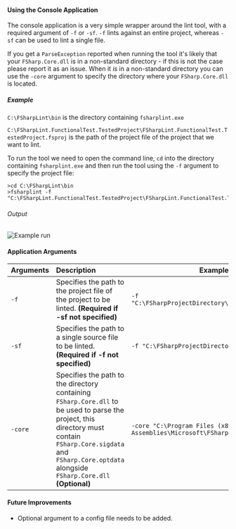#### Using the Console Application

The console application is a very simple wrapper around the lint tool, with a required argument of `-f` or `-sf`. `-f` lints against an entire project, whereas `-sf` can be used to lint a single file.

If you get a `ParseException` reported when running the tool it's likely that your `FSharp.Core.dll` is in a non-standard directory - if this is not the case please report it as an issue. When it *is* in a non-standard directory you can use the `-core` argument to specify the directory where your `FSharp.Core.dll` is located.

##### Example

`C:\FSharpLint\bin` is the directory containing `fsharplint.exe`

`C:\FSharpLint.FunctionalTest.TestedProject\FSharpLint.FunctionalTest.TestedProject.fsproj` is the path of the project file of the project that we want to lint.

To run the tool we need to open the command line, `cd` into the directory containing `fsharplint.exe` and then run the tool using the `-f` argument to specify the project file:

    >cd C:\FSharpLint\bin
    >fsharplint -f "C:\FSharpLint.FunctionalTest.TestedProject\FSharpLint.FunctionalTest.TestedProject.fsproj"

###### Output

![Example run](http://i.imgur.com/0DZTdDR.png "Example run of the console application")

#### Application Arguments

| Arguments | Description | Example |
| --- | :------------- | --- |
| `-f` | Specifies the path to the project file of the project to be linted. **(Required if -sf not specified)** | `-f "C:\FSharpProjectDirectory\ProjectFile.fsproj"` |
| `-sf` | Specifies the path to a single source file to be linted. **(Required if -f not specified)** | `-f "C:\FSharpProjectDirectory\Uploader.fsx"` |
| `-core` | Specifies the path to the directory containing `FSharp.Core.dll` to be used to parse the project, this directory must contain `FSharp.Core.sigdata` and `FSharp.Core.optdata` alongside `FSharp.Core.dll` **(Optional)** | `-core "C:\Program Files (x86)\Reference Assemblies\Microsoft\FSharp\3.0\Runtime\v4.0"` |

#### Future Improvements

* Optional argument to a config file needs to be added.
